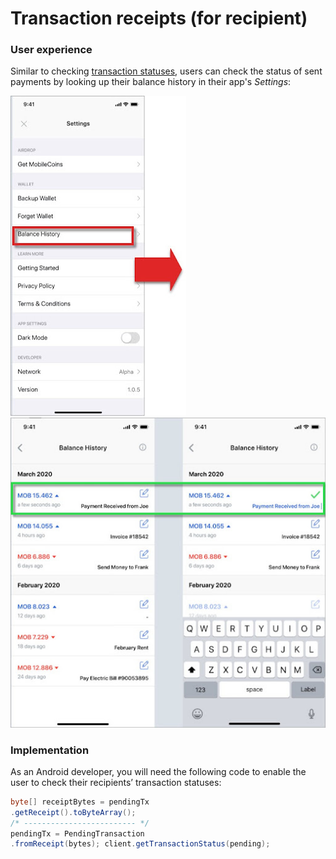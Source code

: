 # Transaction receipts (for recipient)

### User experience

Similar to checking [transaction statuses](check-transaction-status.md), users can check the status of sent payments by looking up their balance history in their app's _Settings_:

![Locate the balance history in the app's Settings.](../images/balance-history.jpeg) ![Users can check the status of sent transaction statuses in their balance history.](../images/transaction-receipts.jpeg)

### Implementation

As an Android developer, you will need the following code to enable the user to check their recipients’ transaction statuses:

```java
byte[] receiptBytes = pendingTx
.getReceipt().toByteArray();
/* ------------------------- */
pendingTx = PendingTransaction
.fromReceipt(bytes); client.getTransactionStatus(pending);
```
